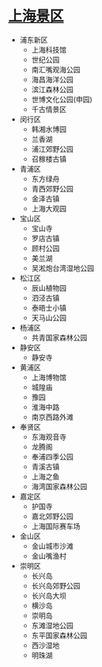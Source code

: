 # [上海景区](https://github.com/junxnone/tmdkg/issues/7)
- 浦东新区
  - 上海科技馆
  - 世纪公园
  - 南汇嘴观海公园
  - 海昌海洋公园
  - 滨江森林公园
  - 世博文化公园(申园)
  - 千古情景区
- 闵行区
  - 韩湘水博园
  - 兰香湖
  - 浦江郊野公园
  - 召稼楼古镇
- 青浦区
  - 东方绿舟
  - 青西郊野公园
  - 金泽古镇
  - 上海大观园
- 宝山区
  - 宝山寺
  - 罗店古镇
  - 顾村公园
  - 美兰湖
  - 吴淞炮台湾湿地公园
- 松江区
  - 辰山植物园
  - 泗泾古镇
  - 泰晤士小镇
  - 天马山公园
- 杨浦区
  - 共青国家森林公园
- 静安区
  - 静安寺
- 黄浦区
  - 上海博物馆
  - 城隍庙
  - 豫园
  - 淮海中路
  - 南京西路外滩
- 奉贤区
  - 东海观音寺
  - 龙腾阁
  - 奉浦四季公园
  - 青溪古镇
  - 上海之鱼
  - 海湾国家森林公园
- 嘉定区
  - 护国寺
  - 嘉北郊野公园
  - 上海国际赛车场
- 金山区
  - 金山城市沙滩
  - 金山嘴渔村
- 崇明区
  - 长兴岛
  - 长兴岛郊野公园
  - 长兴岛大坝
  - 横沙岛
  - 崇明岛
  - 东滩湿地公园
  - 东平国家森林公园
  - 西沙湿地
  - 明珠湖
